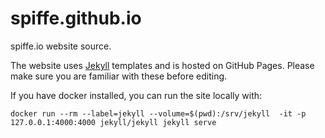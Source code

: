 # spiffe.github.io
spiffe.io website source.

The website uses [Jekyll](http://jekyllrb.com/) templates and is hosted on GitHub Pages. Please make sure you are familiar with these before editing.

If you have docker installed, you can run the site locally with:

`docker run --rm --label=jekyll --volume=$(pwd):/srv/jekyll  -it -p 127.0.0.1:4000:4000 jekyll/jekyll jekyll serve`